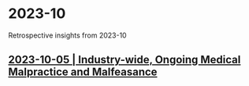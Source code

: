 # 2023-10
Retrospective insights from 2023-10

## [2023-10-05 | Industry-wide, Ongoing Medical Malpractice and Malfeasance](https://github.com/true-hindsight/2023-10/blob/main/05.md#industry-wide-ongoing-medical-malpractice-and-malfeasance)